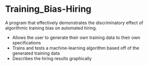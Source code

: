 # Training_Bias-Hiring

A program that effectively demonstrates the discriminatory effect of algorithmic training bias on automated hiring.
 - Allows the user to generate their own training data to their own specifications
 - Trains and tests a machine-learning algorithm based off of the generated training data
 - Describes the hiring results graphically
